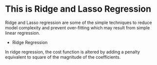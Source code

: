 # This is Ridge and Lasso Regression

 Ridge and Lasso regression are some of the simple techniques to reduce model complexity and prevent over-fitting which may result from simple linear regression.

- Ridge Regression
  
In ridge regression, the cost function is altered by adding a penalty equivalent to square of the magnitude of the coefficients.
